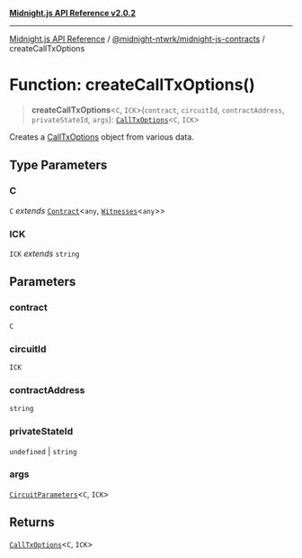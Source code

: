 [**Midnight.js API Reference v2.0.2**](../../../README.md)

***

[Midnight.js API Reference](../../../packages.md) / [@midnight-ntwrk/midnight-js-contracts](../README.md) / createCallTxOptions

# Function: createCallTxOptions()

> **createCallTxOptions**\<`C`, `ICK`\>(`contract`, `circuitId`, `contractAddress`, `privateStateId`, `args`): [`CallTxOptions`](../type-aliases/CallTxOptions.md)\<`C`, `ICK`\>

Creates a [CallTxOptions](../type-aliases/CallTxOptions.md) object from various data.

## Type Parameters

### C

`C` *extends* [`Contract`](../../midnight-js-types/interfaces/Contract.md)\<`any`, [`Witnesses`](../../midnight-js-types/type-aliases/Witnesses.md)\<`any`\>\>

### ICK

`ICK` *extends* `string`

## Parameters

### contract

`C`

### circuitId

`ICK`

### contractAddress

`string`

### privateStateId

`undefined` | `string`

### args

[`CircuitParameters`](../../midnight-js-types/type-aliases/CircuitParameters.md)\<`C`, `ICK`\>

## Returns

[`CallTxOptions`](../type-aliases/CallTxOptions.md)\<`C`, `ICK`\>
